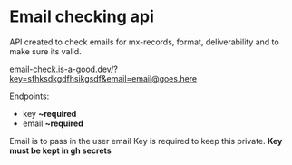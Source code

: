 # Email checking api 

API created to check emails for mx-records, format, deliverability and to make sure its valid. 

[email-check.is-a-good.dev/?key=sfhksdkgdfhsikgsdf&email=email@goes.here]()

Endpoints:

- key **~required**
- email **~required**

Email is to pass in the user email 
Key is required to keep this private. **Key must be kept in gh secrets**
